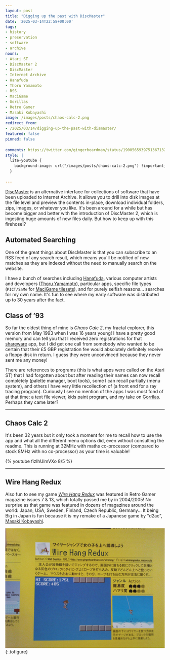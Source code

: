 ```yaml
---
layout: post
title: "Digging up the past with DiscMaster"
date: '2025-03-14T22:58+00:00'
tags:
- history
- preservation
- software
- archive
nouns:
- Atari ST
- DiscMaster 2
- DiscMaster
- Internet Archive
- Hanafuda
- Thoru Yamamoto
- RSS
- MaciGame
- Gorillas
- Retro Gamer
- Masaki Kobayashi
image: /images/posts/chaos-calc-2.png
redirect_from:
- /2025/03/14/digging-up-the-past-with-dismaster/
featured: false
pinned: false

comments: https://twitter.com/gingerbeardman/status/1900565939751367132
style: |
  lite-youtube {
    background-image: url("/images/posts/chaos-calc-2.png") !important;
  }

---
```


[DiscMaster](https://discmaster.textfiles.com) is an alternative interface for collections of software that have been uploaded to Internet Archive. It allows you to drill into disk images at the file level and preview the contents in-place, download individual folders, zips, images, or whatever you like. It's been around for a while but has become bigger and better with the introduction of DiscMaster 2, which is ingesting huge amounts of new files daily. But how to keep up with this firehose!?

## Automated Searching

One of the great things about DiscMaster is that you can subscribe to an RSS feed of any search result, which means you'll be notified of new matches as they are indexed without the need to manually search on the website.

I have a bunch of searches including [Hanafuda](/2021/10/31/hypercard-hanafuda/), various computer artists and developers ([Thoru Yamamoto](/2023/12/16/see-the-sky-thoru-yamamoto-christmas-story-for-playdate/)), particular apps, specific file types (`PICT/SaMe` for [MaciGame tilesets](/2023/05/04/macigame-user-created-graphics/)), and for purely selfish reasons... searches for my own name. It's fun to see where my early software was distributed up to 30 years after the fact.

## Class of ’93

So far the oldest thing of mine is *Chaos Calc 2*, my fractal explorer, this version from May 1993 when I was 16 years young! I have a pretty good memory and can tell you that I received zero registrations for that [shareware](https://en.wikipedia.org/wiki/Shareware) app, but I did get one call from somebody who wanted to be certain that their £5 GBP registration fee would absolutely definitely receive a floppy disk in return. I guess they were unconvinced because they never sent me any money!

There are references to programs (this is what apps were called on the Atari ST) that I had forgotten about but after reading their names can now recall completely (palette manager, boot tools), some I can recall partially (menu system), and others I have very little recollection of (a front end for a ray tracing program). Curiously I see no mention of the apps I was most fond of at that time: a text file viewer, kids paint program, and my take on [Gorrilas](https://en.wikipedia.org/wiki/Gorillas_(video_game)). Perhaps they came later?

----

## Chaos Calc 2

It's been 32 years but it only took a moment for me to recall how to use the app and what all the different menu options did, even without consulting the readme. This is running at 32MHz with maths co-processor (compared to stock 8MHz with no co-processor) as your time is valuable!

{% youtube fizIhUlmVXo 8/5 %}

----

## Wire Hang Redux

Also fun to see my game [*Wire Hang Redux*](https://gingerbeardman.itch.io/wire-hang-redux) was featured in Retro Gamer magazine issues 7 & 13, which totally passed me by in 2004/2005! No surprise as that game was featured in dozens of magazines around the world: Japan, USA, Sweden, Finland, Czech Republic, Germany... It being Big in Japan is fun because it is my remake of a Japanese game by "d2ac", [Masaki Kobayashi](https://www.mobygames.com/person/510170/masaki-kobayashi/).

![IMG](/images/posts/wire-hang-redux-japanese-feature.jpg "I can't remember which Japanese Macintosh magazine this was from")
{:.tofigure}
